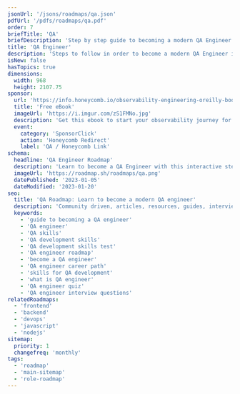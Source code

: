 ```yaml
---
jsonUrl: '/jsons/roadmaps/qa.json'
pdfUrl: '/pdfs/roadmaps/qa.pdf'
order: 7
briefTitle: 'QA'
briefDescription: 'Step by step guide to becoming a modern QA Engineer in 2023'
title: 'QA Engineer'
description: 'Steps to follow in order to become a modern QA Engineer in 2023'
isNew: false
hasTopics: true
dimensions:
  width: 968
  height: 2107.75
sponsor:
  url: 'https://info.honeycomb.io/observability-engineering-oreilly-book-2022?utm_medium=paid-sponsorship&utm_source=insight-partners&utm_campaign=plg_insightpartners_paidsponsorship'
  title: 'Free eBook'
  imageUrl: 'https://i.imgur.com/zS1FMNo.jpg'
  description: 'Get this ebook to start your observability journey for quicker debugging & more time to innovate.'
  event:
    category: 'SponsorClick'
    action: 'Honeycomb Redirect'
    label: 'QA / Honeycomb Link'
schema:
  headline: 'QA Engineer Roadmap'
  description: 'Learn to become a QA Engineer with this interactive step by step guide in 2023. We also have resources and short descriptions attached to the roadmap items so you can get everything you want to learn in one place.'
  imageUrl: 'https://roadmap.sh/roadmaps/qa.png'
  datePublished: '2023-01-05'
  dateModified: '2023-01-20'
seo:
  title: 'QA Roadmap: Learn to become a modern QA engineer'
  description: 'Community driven, articles, resources, guides, interview questions, quizzes for modern QA development. Learn to become a modern QA engineer by following the steps, skills, resources and guides listed in this roadmap.'
  keywords:
    - 'guide to becoming a QA engineer'
    - 'QA engineer'
    - 'QA skills'
    - 'QA development skills'
    - 'QA development skills test'
    - 'QA engineer roadmap'
    - 'become a QA engineer'
    - 'QA engineer career path'
    - 'skills for QA development'
    - 'what is QA engineer'
    - 'QA engineer quiz'
    - 'QA engineer interview questions'
relatedRoadmaps:
  - 'frontend'
  - 'backend'
  - 'devops'
  - 'javascript'
  - 'nodejs'
sitemap:
  priority: 1
  changefreq: 'monthly'
tags:
  - 'roadmap'
  - 'main-sitemap'
  - 'role-roadmap'
---
```


